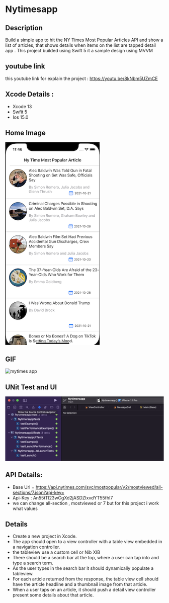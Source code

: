 # Nytimesapp

## Description
 Build a simple app to hit the NY Times Most Popular Articles API and show a list of articles,
that shows details when items on the list are tapped detail app . This project builded using Swift 5
it a sample design using MVVM

## youtube link
this youtube link for explain the project : https://youtu.be/8kNbm5UZmCE

## Xcode Details :
 - Xcode 13
 - Swfit 5
 - Ios 15.0
## Home Image
![home screen](assest/homescreen1.png)

## GIF
![mytimes app](assest/app1.gif)
## UNit Test and UI
![mytimes app UI TEST](assest/unityanduitest.png)
## API Details:

 -  Base Url = https://api.nytimes.com/svc/mostpopular/v2/mostviewed/all-sections/7.json?api-key=
 -  Api-Key : An55tTl23wCgXd2jASDZIxvdYT55fhI7
 -   we can change all-section , mostviewed or 7 but for this project i work what values
 
 ## Details
 
 -  Create a new project in Xcode.
 -  The app should open to a view controller with a table view embedded in a navigation controller.
 -  the tableview use a custom cell or  Nib XIB
 -  There should be a search bar at the top, where a user can tap into and type a search term.
 -  As the user types in the search bar it should dynamically populate a tableview.
 -  For each article returned from the response, the table view cell should have the article headline and a thumbnail image from that article.
 -  When a user taps on an article, it should push a detail view controller  present some details about that article.
